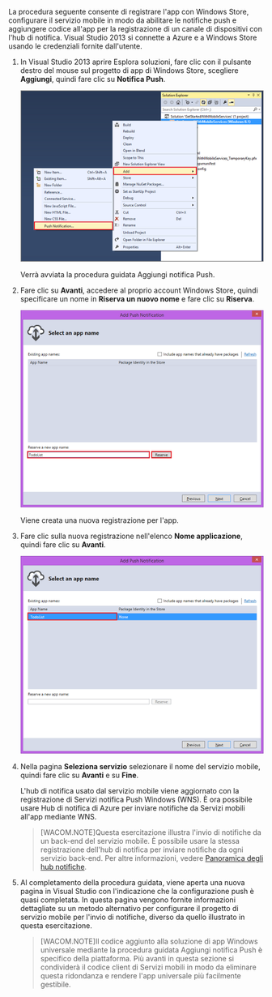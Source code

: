 La procedura seguente consente di registrare l'app con Windows Store, configurare il servizio mobile in modo da abilitare le notifiche push e aggiungere codice all'app per la registrazione di un canale di dispositivi con l'hub di notifica. Visual Studio 2013 si connette a Azure e a Windows Store usando le credenziali fornite dall'utente.

1.  In Visual Studio 2013 aprire Esplora soluzioni, fare clic con il pulsante destro del mouse sul progetto di app di Windows Store, scegliere **Aggiungi**, quindi fare clic su **Notifica Push**.

    ![Procedura guidata Aggiungi notifica Push in Visual Studio 2013][Procedura guidata Aggiungi notifica Push in Visual Studio 2013]

    Verrà avviata la procedura guidata Aggiungi notifica Push.

2.  Fare clic su **Avanti**, accedere al proprio account Windows Store, quindi specificare un nome in **Riserva un nuovo nome** e fare clic su **Riserva**.

    ![Selezione di un nome di app nella procedura guidata Aggiungi notifica Push][Selezione di un nome di app nella procedura guidata Aggiungi notifica Push]

    Viene creata una nuova registrazione per l'app.

3.  Fare clic sulla nuova registrazione nell'elenco **Nome applicazione**, quindi fare clic su **Avanti**.

    ![mobile-add-push-notifications-vs2013-3][mobile-add-push-notifications-vs2013-3]

4.  Nella pagina **Seleziona servizio** selezionare il nome del servizio mobile, quindi fare clic su **Avanti** e su **Fine**.

    L'hub di notifica usato dal servizio mobile viene aggiornato con la registrazione di Servizi notifica Push Windows (WNS). È ora possibile usare Hub di notifica di Azure per inviare notifiche da Servizi mobili all'app mediante WNS.

    > [WACOM.NOTE]Questa esercitazione illustra l'invio di notifiche da un back-end del servizio mobile. È possibile usare la stessa registrazione dell'hub di notifica per inviare notifiche da ogni servizio back-end. Per altre informazioni, vedere [Panoramica degli hub notifiche][Panoramica degli hub notifiche].

5.  Al completamento della procedura guidata, viene aperta una nuova pagina in Visual Studio con l'indicazione che la configurazione push è quasi completata. In questa pagina vengono fornite informazioni dettagliate su un metodo alternativo per configurare il progetto di servizio mobile per l'invio di notifiche, diverso da quello illustrato in questa esercitazione.

    > [WACOM.NOTE]Il codice aggiunto alla soluzione di app Windows universale mediante la procedura guidata Aggiungi notifica Push è specifico della piattaforma. Più avanti in questa sezione si condividerà il codice client di Servizi mobili in modo da eliminare questa ridondanza e rendere l'app universale più facilmente gestibile.



  [Procedura guidata Aggiungi notifica Push in Visual Studio 2013]: ../includes/media/mobile-services-create-new-push-vs2013/mobile-add-push-notifications-vs2013.png
  [Selezione di un nome di app nella procedura guidata Aggiungi notifica Push]: ../includes/media/mobile-services-create-new-push-vs2013/mobile-add-push-notifications-vs2013-2.png
  [mobile-add-push-notifications-vs2013-3]: ../includes/media/mobile-services-create-new-push-vs2013/mobile-add-push-notifications-vs2013-3.png
  [Panoramica degli hub notifiche]: http://msdn.microsoft.com/it-it/library/azure/jj927170.aspx
